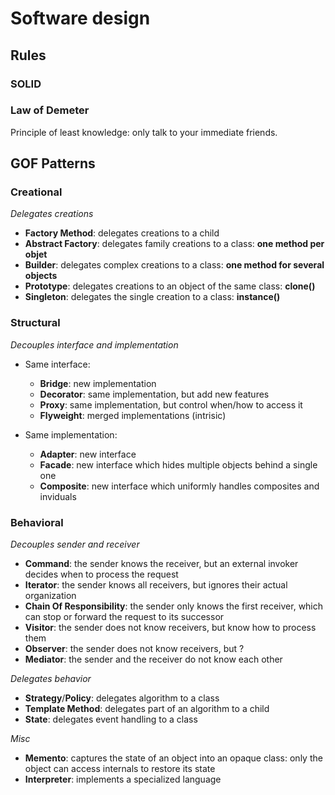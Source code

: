 # Software design
## Rules
### SOLID
### Law of Demeter
Principle of least knowledge: only talk to your immediate friends.

## GOF Patterns
### Creational
*Delegates creations*
* **Factory Method**: delegates creations to a child
* **Abstract Factory**: delegates family creations to a class: **one method per objet**
* **Builder**: delegates complex creations to a class: **one method for several objects**
* **Prototype**: delegates creations to an object of the same class: **clone()**
* **Singleton**: delegates the single creation to a class: **instance()**

### Structural
*Decouples interface and implementation*
* Same interface:
  * **Bridge**: new implementation
  * **Decorator**: same implementation, but add new features
  * **Proxy**: same implementation, but control when/how to access it
  * **Flyweight**: merged implementations (intrisic)

* Same implementation:
  * **Adapter**: new interface
  * **Facade**: new interface which hides multiple objects behind a single one
  * **Composite**: new interface which uniformly handles composites and inviduals

### Behavioral
*Decouples sender and receiver*
* **Command**: the sender knows the receiver, but an external invoker decides when to process the request
* **Iterator**: the sender knows all receivers, but ignores their actual organization
* **Chain Of Responsibility**: the sender only knows the first receiver, which can stop or forward the request to its successor
* **Visitor**: the sender does not know receivers, but know how to process them
* **Observer**: the sender does not know receivers, but ? 
* **Mediator**: the sender and the receiver do not know each other

*Delegates behavior*
* **Strategy**/**Policy**: delegates algorithm to a class
* **Template Method**: delegates part of an algorithm to a child
* **State**: delegates event handling to a class

*Misc*
* **Memento**: captures the state of an object into an opaque class: only the object can access internals to restore its state
* **Interpreter**: implements a specialized language
